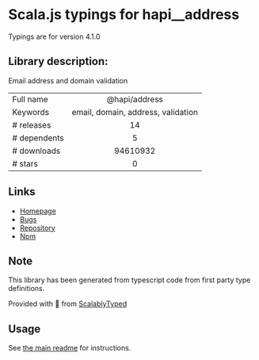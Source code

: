 
# Scala.js typings for hapi__address

Typings are for version 4.1.0

## Library description:
Email address and domain validation

|                    |                 |
| ------------------ | :-------------: |
| Full name          | @hapi/address |
| Keywords           | email, domain, address, validation |
| # releases         | 14 |
| # dependents       | 5 |
| # downloads        | 94610932 |
| # stars            | 0 |

## Links
- [Homepage](https://github.com/hapijs/address#readme)
- [Bugs](https://github.com/hapijs/address/issues)
- [Repository](https://github.com/hapijs/address)
- [Npm](https://www.npmjs.com/package/%40hapi%2Faddress)
    


## Note
This library has been generated from typescript code from first party type definitions.

Provided with :purple_heart: from [ScalablyTyped](https://github.com/oyvindberg/ScalablyTyped)

## Usage
See [the main readme](../../readme.md) for instructions.


